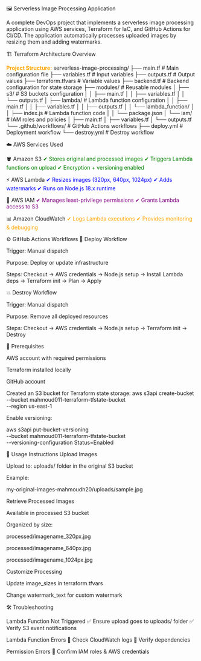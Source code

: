 🖼️ Serverless Image Processing Application

A complete DevOps project that implements a serverless image processing application using AWS services, Terraform for IaC, and GitHub Actions for CI/CD.
The application automatically processes uploaded images by resizing them and adding watermarks.

🏗️ Terraform Architecture Overview

<span style="color:orange; font-weight:bold;">Project Structure:</span>
serverless-image-processing/
├── main.tf                 # Main configuration file
├── variables.tf            # Input variables
├── outputs.tf              # Output values
├── terraform.tfvars        # Variable values
├── backend.tf              # Backend configuration for state storage
├── modules/                # Reusable modules
│   ├── s3/                 # S3 buckets configuration
│   │   ├── main.tf
│   │   ├── variables.tf
│   │   └── outputs.tf
│   ├── lambda/             # Lambda function configuration
│   │   ├── main.tf
│   │   ├── variables.tf
│   │   ├── outputs.tf
│   │   └── lambda_function/
│   │       ├── index.js    # Lambda function code
│   │       └── package.json
│   └── iam/                # IAM roles and policies
│       ├── main.tf
│       ├── variables.tf
│       └── outputs.tf
└── .github/workflows/      # GitHub Actions workflows
    ├── deploy.yml          # Deployment workflow
    └── destroy.yml         # Destroy workflow

☁️ AWS Services Used

🪣 Amazon S3
<span style="color:green;">✔ Stores original and processed images</span>
<span style="color:green;">✔ Triggers Lambda functions on upload</span>
<span style="color:green;">✔ Encryption + versioning enabled</span>

⚡ AWS Lambda
<span style="color:blue;">✔ Resizes images (320px, 640px, 1024px)</span>
<span style="color:blue;">✔ Adds watermarks</span>
<span style="color:blue;">✔ Runs on Node.js 18.x runtime</span>

🔐 AWS IAM
<span style="color:purple;">✔ Manages least-privilege permissions</span>
<span style="color:purple;">✔ Grants Lambda access to S3</span>

📊 Amazon CloudWatch
<span style="color:orange;">✔ Logs Lambda executions</span>
<span style="color:orange;">✔ Provides monitoring & debugging</span>

⚙️ GitHub Actions Workflows
🚀 Deploy Workflow

Trigger: Manual dispatch

Purpose: Deploy or update infrastructure

Steps: Checkout → AWS credentials → Node.js setup → Install Lambda deps → Terraform init → Plan → Apply

💥 Destroy Workflow

Trigger: Manual dispatch

Purpose: Remove all deployed resources

Steps: Checkout → AWS credentials → Node.js setup → Terraform init → Destroy

🔑 Prerequisites

AWS account with required permissions

Terraform installed locally

GitHub account

Created an S3 bucket for Terraform state storage:
aws s3api create-bucket \
  --bucket mahmoud011-terraform-tfstate-bucket \
  --region us-east-1

Enable versioning:

aws s3api put-bucket-versioning \
  --bucket mahmoud011-terraform-tfstate-bucket \
  --versioning-configuration Status=Enabled

📌 Usage Instructions
Upload Images

Upload to: uploads/ folder in the original S3 bucket

Example:

my-original-images-mahmoudh20/uploads/sample.jpg

Retrieve Processed Images

Available in processed S3 bucket

Organized by size:

processed/imagename_320px.jpg

processed/imagename_640px.jpg

processed/imagename_1024px.jpg

Customize Processing

Update image_sizes in terraform.tfvars

Change watermark_text for custom watermark

🛠️ Troubleshooting

Lambda Function Not Triggered
✅ Ensure upload goes to uploads/ folder
✅ Verify S3 event notifications

Lambda Function Errors
🔎 Check CloudWatch logs
🔎 Verify dependencies

Permission Errors
🔐 Confirm IAM roles & AWS credentials